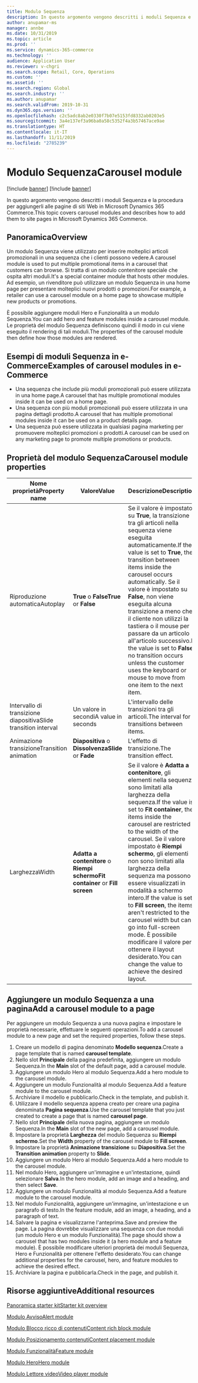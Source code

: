 ```yaml
---
title: Modulo Sequenza
description: In questo argomento vengono descritti i moduli Sequenza e la procedura per aggiungerli alle pagine di siti Web in Microsoft Dynamics 365 Commerce.
author: anupamar-ms
manager: annbe
ms.date: 10/31/2019
ms.topic: article
ms.prod: ''
ms.service: dynamics-365-commerce
ms.technology: ''
audience: Application User
ms.reviewer: v-chgri
ms.search.scope: Retail, Core, Operations
ms.custom: ''
ms.assetid: ''
ms.search.region: Global
ms.search.industry: ''
ms.author: anupamar
ms.search.validFrom: 2019-10-31
ms.dyn365.ops.version: ''
ms.openlocfilehash: c2c5adc8ab2e0330f7b07e5153fd8332ab0203e5
ms.sourcegitcommit: 3a4e137ef3a96ba0a58c5352f4a3b57467ace9ae
ms.translationtype: HT
ms.contentlocale: it-IT
ms.lasthandoff: 11/11/2019
ms.locfileid: "2785239"
---
```

# <a name="carousel-module"></a><span data-ttu-id="f96ff-103">Modulo Sequenza</span><span class="sxs-lookup"><span data-stu-id="f96ff-103">Carousel module</span></span>

[!include [banner](includes/preview-banner.md)]
[!include [banner](includes/banner.md)]

<span data-ttu-id="f96ff-104">In questo argomento vengono descritti i moduli Sequenza e la procedura per aggiungerli alle pagine di siti Web in Microsoft Dynamics 365 Commerce.</span><span class="sxs-lookup"><span data-stu-id="f96ff-104">This topic covers carousel modules and describes how to add them to site pages in Microsoft Dynamics 365 Commerce.</span></span>

## <a name="overview"></a><span data-ttu-id="f96ff-105">Panoramica</span><span class="sxs-lookup"><span data-stu-id="f96ff-105">Overview</span></span>

<span data-ttu-id="f96ff-106">Un modulo Sequenza viene utilizzato per inserire molteplici articoli promozionali in una sequenza che i clienti possono vedere.</span><span class="sxs-lookup"><span data-stu-id="f96ff-106">A carousel module is used to put multiple promotional items in a carousel that customers can browse.</span></span> <span data-ttu-id="f96ff-107">Si tratta di un modulo contenitore speciale che ospita altri moduli.</span><span class="sxs-lookup"><span data-stu-id="f96ff-107">It's a special container module that hosts other modules.</span></span> <span data-ttu-id="f96ff-108">Ad esempio, un rivenditore può utilizzare un modulo Sequenza in una home page per presentare molteplici nuovi prodotti o promozioni.</span><span class="sxs-lookup"><span data-stu-id="f96ff-108">For example, a retailer can use a carousel module on a home page to showcase multiple new products or promotions.</span></span>

<span data-ttu-id="f96ff-109">È possibile aggiungere moduli Hero e Funzionalità a un modulo Sequenza.</span><span class="sxs-lookup"><span data-stu-id="f96ff-109">You can add hero and feature modules inside a carousel module.</span></span> <span data-ttu-id="f96ff-110">Le proprietà del modulo Sequenza definiscono quindi il modo in cui viene eseguito il rendering di tali moduli.</span><span class="sxs-lookup"><span data-stu-id="f96ff-110">The properties of the carousel module then define how those modules are rendered.</span></span>

## <a name="examples-of-carousel-modules-in-e-commerce"></a><span data-ttu-id="f96ff-111">Esempi di moduli Sequenza in e-Commerce</span><span class="sxs-lookup"><span data-stu-id="f96ff-111">Examples of carousel modules in e-Commerce</span></span>

- <span data-ttu-id="f96ff-112">Una sequenza che include più moduli promozionali può essere utilizzata in una home page.</span><span class="sxs-lookup"><span data-stu-id="f96ff-112">A carousel that has multiple promotional modules inside it can be used on a home page.</span></span>
- <span data-ttu-id="f96ff-113">Una sequenza con più moduli promozionali può essere utilizzata in una pagina dettagli prodotto.</span><span class="sxs-lookup"><span data-stu-id="f96ff-113">A carousel that has multiple promotional modules inside it can be used on a product details page.</span></span>
- <span data-ttu-id="f96ff-114">Una sequenza può essere utilizzata in qualsiasi pagina marketing per promuovere molteplici promozioni o prodotti.</span><span class="sxs-lookup"><span data-stu-id="f96ff-114">A carousel can be used on any marketing page to promote multiple promotions or products.</span></span>

## <a name="carousel-module-properties"></a><span data-ttu-id="f96ff-115">Proprietà del modulo Sequenza</span><span class="sxs-lookup"><span data-stu-id="f96ff-115">Carousel module properties</span></span>

| <span data-ttu-id="f96ff-116">Nome proprietà</span><span class="sxs-lookup"><span data-stu-id="f96ff-116">Property name</span></span>             | <span data-ttu-id="f96ff-117">Valore</span><span class="sxs-lookup"><span data-stu-id="f96ff-117">Value</span></span>                                | <span data-ttu-id="f96ff-118">Descrizione</span><span class="sxs-lookup"><span data-stu-id="f96ff-118">Description</span></span> |
|---------------------------|--------------------------------------|-------------|
| <span data-ttu-id="f96ff-119">Riproduzione automatica</span><span class="sxs-lookup"><span data-stu-id="f96ff-119">Autoplay</span></span>                  | <span data-ttu-id="f96ff-120">**True** o **False**</span><span class="sxs-lookup"><span data-stu-id="f96ff-120">**True** or **False**</span></span>                | <span data-ttu-id="f96ff-121">Se il valore è impostato su **True**, la transizione tra gli articoli nella sequenza viene eseguita automaticamente.</span><span class="sxs-lookup"><span data-stu-id="f96ff-121">If the value is set to **True**, the transition between items inside the carousel occurs automatically.</span></span> <span data-ttu-id="f96ff-122">Se il valore è impostato su **False**, non viene eseguita alcuna transizione a meno che il cliente non utilizzi la tastiera o il mouse per passare da un articolo all'articolo successivo.</span><span class="sxs-lookup"><span data-stu-id="f96ff-122">If the value is set to **False**, no transition occurs unless the customer uses the keyboard or mouse to move from one item to the next item.</span></span> |
| <span data-ttu-id="f96ff-123">Intervallo di transizione diapositiva</span><span class="sxs-lookup"><span data-stu-id="f96ff-123">Slide transition interval</span></span> | <span data-ttu-id="f96ff-124">Un valore in secondi</span><span class="sxs-lookup"><span data-stu-id="f96ff-124">A value in seconds</span></span>                   | <span data-ttu-id="f96ff-125">L'intervallo delle transizioni tra gli articoli.</span><span class="sxs-lookup"><span data-stu-id="f96ff-125">The interval for transitions between items.</span></span> |
| <span data-ttu-id="f96ff-126">Animazione transizione</span><span class="sxs-lookup"><span data-stu-id="f96ff-126">Transition animation</span></span>      | <span data-ttu-id="f96ff-127">**Diapositiva** o **Dissolvenza**</span><span class="sxs-lookup"><span data-stu-id="f96ff-127">**Slide** or **Fade**</span></span>                | <span data-ttu-id="f96ff-128">L'effetto di transizione.</span><span class="sxs-lookup"><span data-stu-id="f96ff-128">The transition effect.</span></span> |
| <span data-ttu-id="f96ff-129">Larghezza</span><span class="sxs-lookup"><span data-stu-id="f96ff-129">Width</span></span>                     | <span data-ttu-id="f96ff-130">**Adatta a contenitore** o **Riempi schermo**</span><span class="sxs-lookup"><span data-stu-id="f96ff-130">**Fit container** or **Fill screen**</span></span> | <span data-ttu-id="f96ff-131">Se il valore è **Adatta a contenitore**, gli elementi nella sequenza sono limitati alla larghezza della sequenza.</span><span class="sxs-lookup"><span data-stu-id="f96ff-131">If the value is set to **Fit container**, the items inside the carousel are restricted to the width of the carousel.</span></span> <span data-ttu-id="f96ff-132">Se il valore impostato è **Riempi schermo**, gli elementi non sono limitati alla larghezza della sequenza ma possono essere visualizzati in modalità a schermo intero.</span><span class="sxs-lookup"><span data-stu-id="f96ff-132">If the value is set to **Fill screen**, the items aren't restricted to the carousel width but can go into full-screen mode.</span></span> <span data-ttu-id="f96ff-133">È possibile modificare il valore per ottenere il layout desiderato.</span><span class="sxs-lookup"><span data-stu-id="f96ff-133">You can change the value to achieve the desired layout.</span></span> |

## <a name="add-a-carousel-module-to-a-page"></a><span data-ttu-id="f96ff-134">Aggiungere un modulo Sequenza a una pagina</span><span class="sxs-lookup"><span data-stu-id="f96ff-134">Add a carousel module to a page</span></span>

<span data-ttu-id="f96ff-135">Per aggiungere un modulo Sequenza a una nuova pagina e impostare le proprietà necessarie, effettuare le seguenti operazioni.</span><span class="sxs-lookup"><span data-stu-id="f96ff-135">To add a carousel module to a new page and set the required properties, follow these steps.</span></span>

1. <span data-ttu-id="f96ff-136">Creare un modello di pagina denominato **Modello sequenza**.</span><span class="sxs-lookup"><span data-stu-id="f96ff-136">Create a page template that is named **carousel template**.</span></span>
1. <span data-ttu-id="f96ff-137">Nello slot **Principale** della pagina predefinita, aggiungere un modulo Sequenza.</span><span class="sxs-lookup"><span data-stu-id="f96ff-137">In the **Main** slot of the default page, add a carousel module.</span></span>
1. <span data-ttu-id="f96ff-138">Aggiungere un modulo Hero al modulo Sequenza.</span><span class="sxs-lookup"><span data-stu-id="f96ff-138">Add a hero module to the carousel module.</span></span>
1. <span data-ttu-id="f96ff-139">Aggiungere un modulo Funzionalità al modulo Sequenza.</span><span class="sxs-lookup"><span data-stu-id="f96ff-139">Add a feature module to the carousel module.</span></span>
1. <span data-ttu-id="f96ff-140">Archiviare il modello e pubblicarlo.</span><span class="sxs-lookup"><span data-stu-id="f96ff-140">Check in the template, and publish it.</span></span> 
1. <span data-ttu-id="f96ff-141">Utilizzare il modello sequenza appena creato per creare una pagina denominata **Pagina sequenza**.</span><span class="sxs-lookup"><span data-stu-id="f96ff-141">Use the carousel template that you just created to create a page that is named **carousel page**.</span></span>
1. <span data-ttu-id="f96ff-142">Nello slot **Principale** della nuova pagina, aggiungere un modulo Sequenza.</span><span class="sxs-lookup"><span data-stu-id="f96ff-142">In the **Main** slot of the new page, add a carousel module.</span></span>
1. <span data-ttu-id="f96ff-143">Impostare la proprietà **Larghezza** del modulo Sequenza su **Riempi schermo**.</span><span class="sxs-lookup"><span data-stu-id="f96ff-143">Set the **Width** property of the carousel module to **Fill screen**.</span></span> 
1. <span data-ttu-id="f96ff-144">Impostare la proprietà **Animazione transizione** su **Diapositiva**.</span><span class="sxs-lookup"><span data-stu-id="f96ff-144">Set the **Transition animation** property to **Slide**.</span></span>
1. <span data-ttu-id="f96ff-145">Aggiungere un modulo Hero al modulo Sequenza.</span><span class="sxs-lookup"><span data-stu-id="f96ff-145">Add a hero module to the carousel module.</span></span>
1. <span data-ttu-id="f96ff-146">Nel modulo Hero, aggiungere un'immagine e un'intestazione, quindi selezionare **Salva**.</span><span class="sxs-lookup"><span data-stu-id="f96ff-146">In the hero module, add an image and a heading, and then select **Save**.</span></span>
1. <span data-ttu-id="f96ff-147">Aggiungere un modulo Funzionalità al modulo Sequenza.</span><span class="sxs-lookup"><span data-stu-id="f96ff-147">Add a feature module to the carousel module.</span></span>
1. <span data-ttu-id="f96ff-148">Nel modulo Funzionalità, aggiungere un'immagine, un'intestazione e un paragrafo di testo.</span><span class="sxs-lookup"><span data-stu-id="f96ff-148">In the feature module, add an image, a heading, and a paragraph of text.</span></span>
1. <span data-ttu-id="f96ff-149">Salvare la pagina e visualizzarne l'anteprima.</span><span class="sxs-lookup"><span data-stu-id="f96ff-149">Save and preview the page.</span></span> <span data-ttu-id="f96ff-150">La pagina dovrebbe visualizzare una sequenza con due moduli (un modulo Hero e un modulo Funzionalità).</span><span class="sxs-lookup"><span data-stu-id="f96ff-150">The page should show a carousel that has two modules inside it (a hero module and a feature module).</span></span> <span data-ttu-id="f96ff-151">È possibile modificare ulteriori proprietà dei moduli Sequenza, Hero e Funzionalità per ottenere l'effetto desiderato.</span><span class="sxs-lookup"><span data-stu-id="f96ff-151">You can change additional properties for the carousel, hero, and feature modules to achieve the desired effect.</span></span>
1. <span data-ttu-id="f96ff-152">Archiviare la pagina e pubblicarla.</span><span class="sxs-lookup"><span data-stu-id="f96ff-152">Check in the page, and publish it.</span></span>

## <a name="additional-resources"></a><span data-ttu-id="f96ff-153">Risorse aggiuntive</span><span class="sxs-lookup"><span data-stu-id="f96ff-153">Additional resources</span></span>

[<span data-ttu-id="f96ff-154">Panoramica starter kit</span><span class="sxs-lookup"><span data-stu-id="f96ff-154">Starter kit overview</span></span>](starter-kit-overview.md)

[<span data-ttu-id="f96ff-155">Modulo Avviso</span><span class="sxs-lookup"><span data-stu-id="f96ff-155">Alert module</span></span>](add-alert.md)

[<span data-ttu-id="f96ff-156">Modulo Blocco ricco di contenuti</span><span class="sxs-lookup"><span data-stu-id="f96ff-156">Content rich block module</span></span>](add-content-rich-block.md)

[<span data-ttu-id="f96ff-157">Modulo Posizionamento contenuti</span><span class="sxs-lookup"><span data-stu-id="f96ff-157">Content placement module</span></span>](add-content-placement-modules.md)

[<span data-ttu-id="f96ff-158">Modulo Funzionalità</span><span class="sxs-lookup"><span data-stu-id="f96ff-158">Feature module</span></span>](add-feature-module.md)

[<span data-ttu-id="f96ff-159">Modulo Hero</span><span class="sxs-lookup"><span data-stu-id="f96ff-159">Hero module</span></span>](add-hero-module.md)

[<span data-ttu-id="f96ff-160">Modulo Lettore video</span><span class="sxs-lookup"><span data-stu-id="f96ff-160">Video player module</span></span>](add-video-player.md)
